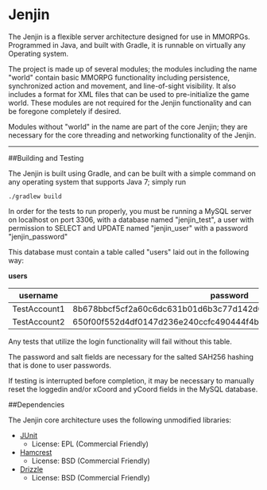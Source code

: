 Jenjin
=====

The Jenjin is a flexible server architecture designed for use in MMORPGs.
Programmed in Java, and built with Gradle, it is runnable on virtually any Operating
system.

The project is made up of several modules; the modules including the name "world" contain
basic MMORPG functionality including persistence, synchronized action and movement, and
line-of-sight visibility.  It also includes a format for XML files that can be used to
pre-initialize the game world.  These modules are not required for the Jenjin functionality
and can be foregone completely if desired.

Modules without "world" in the name are part of the core Jenjin; they are necessary for the
core threading and networking functionality of the Jenjin.


***

##Building and Testing

The Jenjin is built using Gradle, and can be built with a simple command on
any operating system that supports Java 7; simply run

`./gradlew build`

In order for the tests to run properly, you must be running a MySQL server on localhost on port 3306,
with a database named "jenjin_test", a user with permission to SELECT and UPDATE named "jenjin_user" with
a password "jenjin_password"

This database must contain a table called "users" laid out in the following way:

**users**


| username      | password                                                          | salt                                             | loggedin   | xCoord | yCoord | zoneID |
| ------------- | ----------------------------------------------------------------- | ------------------------------------------------ | ---------- | ------ | ------ | ------ |
| TestAccount1  | 8b678bbcf5cf2a60c6dc631b01d6b3c77d142d05eb521a62f73014cc987e0156  | 66db065da6853ec1dafb45933c77b3fdac9ce354a391e8d3 | 0          | 0      | 0      | 0      |
| TestAccount2  | 650f00f552d4df0147d236e240ccfc490444f4b358c4ff1d79f5fd90f57243bd  | e3c42b85a183d3f654a3d2bb3bc5ea607d0fb529d9b890d3 | 0          | 0      | 0      | 0      |

Any tests that utilize the login functionality will fail without this table.

The password and salt fields are necessary for the salted SAH256 hashing that is done to user passwords.

If testing is interrupted before completion, it may be necessary to manually reset the loggedin and/or xCoord and yCoord
fields in the MySQL database.



##Dependencies

The Jenjin core architecture uses the following unmodified libraries:

* [JUnit](https://github.com/junit-team/junit)
    * License: EPL (Commercial Friendly)
* [Hamcrest](https://github.com/hamcrest/JavaHamcrest)
    * License: BSD (Commercial Friendly)
* [Drizzle](https://github.com/krummas/DrizzleJDBC)
    * License: BSD (Commercial Friendly)
